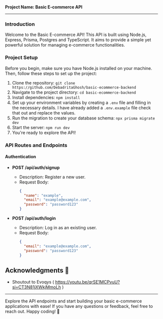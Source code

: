 **Project Name: Basic E-commerce API**

---

### Introduction

Welcome to the Basic E-commerce API! This API is built using Node.js, Express, Prisma, Postgres and TypeScript. It aims to provide a simple yet powerful solution for managing e-commerce functionalities.

### Project Setup

Before you begin, make sure you have Node.js installed on your machine. Then, follow these steps to set up the project:

1. Clone the repository: `git clone https://github.com/DebadritaGhosh/basic-ecommerce-backend`
2. Navigate to the project directory: `cd basic-ecommerce-backend`
3. Install dependencies: `npm install`
4. Set up your environment variables by creating a `.env` file and filling in the necessary details. I have already added a `.env.example` file check that out and replace the values.
5. Run the migration to create your database schema: `npx prisma migrate dev`
6. Start the server: `npm run dev`
7. You're ready to explore the API!

### API Routes and Endpoints

#### Authentication

- **POST /api/auth/signup**
  - Description: Register a new user.
  - Request Body:
    ```json
    {
      "name": "example",
      "email": "example@example.com",
      "password": "password123"
    }
    ```

- **POST /api/auth/login**
  - Description: Log in as an existing user.
  - Request Body:
    ```json
    {
      "email": "example@example.com",
      "password": "password123"
    }
    ```


## Acknowledgments 🙏

- Shoutout to Evoqys ( https://youtu.be/qrSE1MCPvuU?si=CT3N81jXWkjMmoLh )


---

Explore the API endpoints and start building your basic e-commerce applications with ease! If you have any questions or feedback, feel free to reach out. Happy coding! 🚀